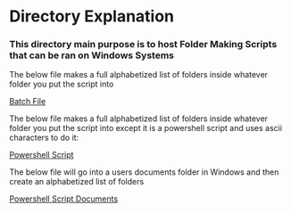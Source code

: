 # Directory Explanation

### This directory main purpose is to host Folder Making Scripts that can be ran on Windows Systems

The below file makes a full alphabetized list of folders inside whatever folder you put the script into

[Batch File](./FolderMakerScript.bat)

The below file makes a full alphabetized list of folders inside whatever folder you put the script into except it is a powershell script and uses ascii characters to do it:

[Powershell Script](./FolderMakerScript.ps1)

The below file will go into a users documents folder in Windows and then create an alphabetized list of folders

[Powershell Script Documents](./Documents_FileMakerScript.ps1)




